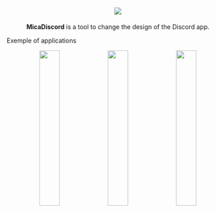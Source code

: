 <div align=center>
<h1><a href="https://www.micadiscord.com/"><img src="https://www.micadiscord.com/img/logo.png" name="exemple"></a></h1>

<b>MicaDiscord</b> is a tool to change the design of the Discord app.<br>
</div>

  <p>Exemple of applications</p>
  <div align=center>
	<img src="https://www.micadiscord.com/img/1.png" name="demo 0" width="30%">
	<img src="https://www.micadiscord.com/img/2.png" name="demo 1" width="30%">
	<img src="https://www.micadiscord.com/img/3.png" name="demo 2" width="30%"> 
  </div> 
